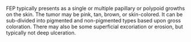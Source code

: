FEP typically presents as a single or multiple papillary or polypoid growths on the skin. The tumor may be pink, tan, brown, or skin-colored. It can be sub-divided into pigmented and non-pigmented types based upon gross coloration. There may also be some superficial excoriation or erosion, but typically not deep ulceration.